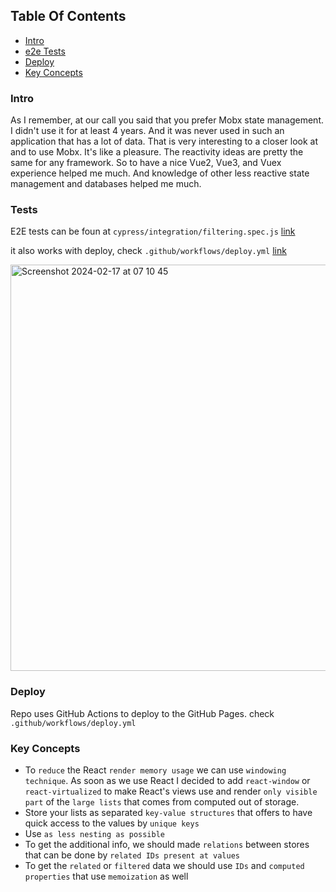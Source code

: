 ## Table Of Contents
- [Intro](#intro)
- [e2e Tests](#tests)
- [Deploy](#deploy)
- [Key Concepts](#key-concepts)

### Intro

As I remember, at our call you said that you prefer Mobx state management. I didn't use it for at least 4 years. And it was never used in such an application that has a lot of data. That is very interesting to a closer look at and to use Mobx. It's like a pleasure. The reactivity ideas are pretty the same for any framework. So to have a nice Vue2, Vue3, and Vuex experience helped me much. And knowledge of other less reactive state management and databases helped me much.

### Tests

E2E tests can be foun at `cypress/integration/filtering.spec.js` [link](https://github.com/shapkarin/metrics-crypto/blob/main/cypress/integration/filtering.spec.js)

it also works with deploy, check `.github/workflows/deploy.yml` [link](https://github.com/shapkarin/metrics-crypto/blob/main/.github/workflows/deploy.yml)

<img width="650" alt="Screenshot 2024-02-17 at 07 10 45" src="https://github.com/shapkarin/metrics-crypto/assets/1463086/e93103e0-0923-49f2-ac06-6205c908922d">


### Deploy

Repo uses GitHub Actions to deploy to the GitHub Pages.
check `.github/workflows/deploy.yml`

### Key Concepts

- To `reduce` the React `render memory usage` we can use `windowing technique`. As soon as we use React I decided to add `react-window`  or `react-virtualized` to make React's views use and render `only visible part` of the `large lists` that comes from computed out of storage.
- Store your lists as separated `key-value structures` that offers to have quick access to the values by `unique keys`
- Use `as less nesting as possible`
- To get the additional info, we should made `relations` between stores that can be done by `related IDs present at values`
- To get the `related` or `filtered` data we should use `IDs` and `computed properties` that use `memoization` as well

